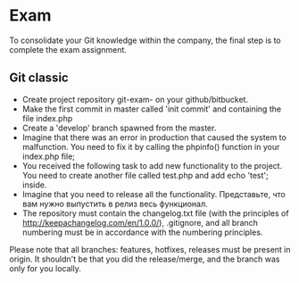 # Exam
To consolidate your Git knowledge within the company, the final step is to complete the exam assignment.

## Git classic
- Create project repository git-exam-<surname> on your github/bitbucket.
- Make the first commit in master called 'init commit' and containing the file index.php
- Create a 'develop' branch spawned from the master.
- Imagine that there was an error in production that caused the system to malfunction. You need to fix it by calling the phpinfo() function in your index.php file;
- You received the following task to add new functionality to the project. You need to create another file called test.php and add echo 'test'; inside.
- Imagine that you need to release all the functionality.
Представьте, что вам нужно выпустить в релиз весь функционал.
- The repository must contain the changelog.txt file (with the principles of http://keepachangelog.com/en/1.0.0/), .gitignore, and all branch numbering must be in accordance with the numbering principles.

Please note that all branches: features, hotfixes, releases must be present in origin. It shouldn't be that you did the release/merge, and the branch was only for you locally.
